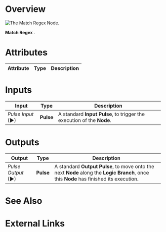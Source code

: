 # Overview

![The Match Regex Node.]()

**Match Regex** .

# Attributes

|Attribute|Type|Description|
|---|---|---|

# Inputs

|Input|Type|Description|
|---|---|---|
|*Pulse Input* (►)|**Pulse**|A standard **Input Pulse**, to trigger the execution of the **Node**.|

# Outputs

|Output|Type|Description|
|---|---|---|
|*Pulse Output* (►)|**Pulse**|A standard **Output Pulse**, to move onto the next **Node** along the **Logic Branch**, once this **Node** has finished its execution.|

# See Also

# External Links

